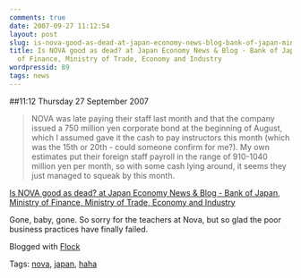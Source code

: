 ```yaml
---
comments: true
date: 2007-09-27 11:12:54
layout: post
slug: is-nova-good-as-dead-at-japan-economy-news-blog-bank-of-japan-ministry-of-finance-ministry-of-trade-economy-and-industry
title: Is NOVA good as dead? at Japan Economy News & Blog - Bank of Japan, Ministry
  of Finance, Ministry of Trade, Economy and Industry
wordpressid: 89
tags: news
---
```


##11:12 Thursday 27 September 2007

> NOVA was late paying their staff last month and that the company issued a 750 million yen corporate bond at the beginning of August, which I assumed gave it the cash to pay instructors this month (which was the 15th or 20th - could someone confirm for me?). My own estimates put their foreign staff payroll in the range of 910-1040 million yen per month, so with some cash lying around, it seems they just managed to squeak by this month.

[Is NOVA good as dead? at Japan Economy News & Blog - Bank of Japan, Ministry of Finance, Ministry of Trade, Economy and Industry](http://www.japaneconomynews.com/2007/08/22/is-nova-good-as-dead/)


Gone, baby, gone. So sorry for the teachers at Nova, but so glad the poor business practices have finally failed.

Blogged with [Flock](http://www.flock.com/blogged-with-flock)

Tags: [nova](http://technorati.com/tag/nova), [japan](http://technorati.com/tag/japan), [ haha](http://technorati.com/tag/%20haha)
